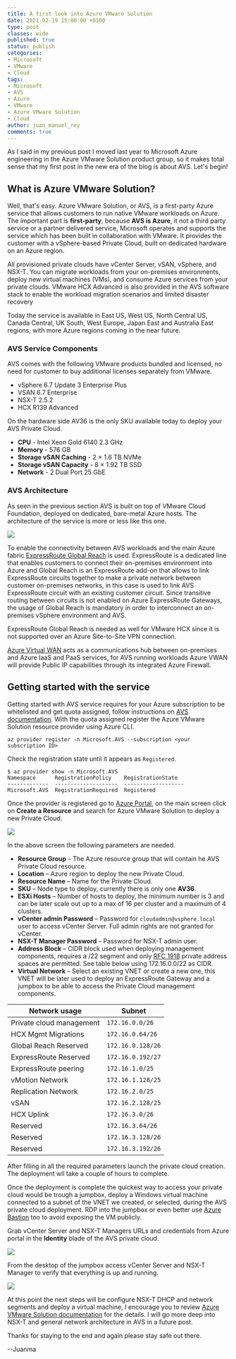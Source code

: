 ```yaml
---
title: A first look into Azure VMware Solution
date: 2021-02-19 15:00:00 +0100
type: post
classes: wide
published: true
status: publish
categories:
- Microsoft
- VMware
- Cloud
tags:
- Microsoft
- AVS
- Azure
- VMware
- Azure VMware Solution
- Cloud
author: juan_manuel_rey
comments: true
---
```


As I said in my previous post I moved last year to Microsoft Azure engineering in the Azure VMware Solution product group, so it makes total sense that my first post in the new era of the blog is about AVS. Let's begin!

## What is Azure VMware Solution?

Well, that's easy. Azure VMware Solution, or AVS, is a first-party Azure service that allows customers to run native VMware workloads on Azure. The important part is **first-party**, because **AVS is Azure**, it not a third party service or a partner delivered service, Microsoft operates and supports the service which has been built in collaboration with VMware. It provides the customer with a vSphere-based Private Cloud, built on dedicated hardware on an Azure region.

All provisioned private clouds have vCenter Server, vSAN, vSphere, and NSX-T. You can migrate workloads from your on-premises environments, deploy new virtual machines (VMs), and consume Azure services from your private clouds. VMware HCX Advanced is also provided in the AVS software stack to enable the workload migration scenarios and limited disaster recovery

Today the service is available in East US, West US, North Central US, Canada Central, UK South, West Europe, Japan East and Australia East regions, with more Azure regions coming in the near future.

### AVS Service Components

AVS comes with the following VMware products bundled and licensed, no need for customer to buy additional licenses separately from VMware.

- vSphere 6.7 Update 3 Enterprise Plus
- VSAN 6.7 Enterprise
- NSX-T 2.5.2
- HCX R139 Advanced

On the hardware side AV36 is the only SKU available today to deploy your AVS Private Cloud.

- **CPU** - Intel Xeon Gold 6140 2.3 GHz
- **Memory** - 576 GB
- **Storage vSAN Caching** - 2 × 1.6 TB NVMe
- **Storage vSAN Capacity** - 8 × 1.92 TB SSD
- **Network** - 2 Dual Port 25 GbE

### AVS Architecture

As seen in the previous section AVS is built on top of VMware Cloud Foundation, deployed on dedicated, bare-metal Azure hosts. The architecture of the service is more or less like this one.

[![](/assets/images/avs_architecture.png)]({{site.url}}/assets/images//avs_architecture.png)

To enable the connectivity between AVS workloads and the main Azure fabric [ExpressRoute Global Reach](https://docs.microsoft.com/en-us/azure/expressroute/expressroute-global-reach) is used. ExpressRoute is a dedicated line that enables customers to connect their on-premises environment into Azure and Global Reach is an ExpressRoute add-on that allows to link ExpressRoute circuits together to make a private network between customer on-premises networks, in this case is used to link AVS ExpressRoute circuit with an existing customer circuit. Since transitive routing between circuits is not enabled on Azure ExpressRoute Gateways, the usage of Global Reach is mandatory in order to interconnect an on-premises vSphere environment and AVS.

ExpressRoute Global Reach is needed as well for VMware HCX since it is not supported over an Azure Site-to-Site VPN connection.

[Azure Virtual WAN](https://docs.microsoft.com/en-gb/azure/virtual-wan/) acts as a communications hub between on-premises and Azure IaaS and PaaS services, for AVS running workloads Azure VWAN will provide Public IP capabilities through its integrated Azure Firewall.

## Getting started with the service

Getting started with AVS service requires for your Azure subscription to be whitelisted and get quota assigned, follow instructions on [AVS documentation](https://docs.microsoft.com/en-us/azure/azure-vmware/enable-azure-vmware-solution). With the quota assigned register the Azure VMware Solution resource provider using Azure CLI.

```azurecli
az provider register -n Microsoft.AVS --subscription <your subscription ID>
```

Check the registration state until it appears as `Registered`.

```azurecli
$ az provider show -n Microsoft.AVS
Namespace      RegistrationPolicy    RegistrationState
-------------  --------------------  -------------------
Microsoft.AVS  RegistrationRequired  Registered
```

Once the provider is registered go to [Azure Portal](https://portal.azure.com), on the main screen click on **Create a Resource** and search for Azure VMware Solution to deploy a new Private Cloud.

[![](/assets/images/avs-create-screen.png)]({{site.url}}/assets/images/avs-create-screen.png)

In the above screen the following parameters are needed.

- **Resource Group** – The Azure resource group that will contain he AVS Private Cloud resource.
- **Location** – Azure region to deploy the new Private Cloud.
- **Resource Name** – Name for the Private Cloud.
- **SKU** – Node type to deploy, currently there is only one **AV36**.
- **ESXi Hosts** – Number of hosts to deploy, the minimum number is 3 and can be later scale out up to a max of 16 per cluster and a maximum of 4 clusters.
- **vCenter admin Password** – Password for `cloudadmin@vsphere.local` user to access vCenter Server. Full admin rights are not granted for vCenter.
- **NSX-T Manager Password** – Password for NSX-T admin user.
- **Address Block** – CIDR block used when deploying management components, requires a /22 segment and only [RFC 1918](https://tools.ietf.org/html/rfc1918) private address spaces are permitted. See table below using 172.16.0.0/22 as CIDR.
- **Virtual Network** – Select an existing VNET or create a new one, this VNET will be later used to deploy an ExpressRoute Gateway and a jumpbox to be able to access the Private Cloud management components.

| Network usage             | Subnet            |
| ------------------------- | ----------------- |
| Private cloud management  | `172.16.0.0/26`   |
| HCX Mgmt Migrations       | `172.16.0.64/26`  |
| Global Reach Reserved     | `172.16.0.128/26` |
| ExpressRoute Reserved     | `172.16.0.192/27` |
| ExpressRoute peering      | `172.16.1.0/25`   |
| vMotion Network           | `172.16.1.128/25` |
| Replication Network       | `172.16.2.0/25`   |
| vSAN                      | `172.16.2.128/25` |
| HCX Uplink                | `172.16.3.0/26`   |
| Reserved                  | `172.16.3.64/26`  |
| Reserved                  | `172.16.3.128/26` |
| Reserved                  | `172.16.3.192/26` |

After filling in all the required parameters launch the private cloud creation. The deployment wll take a couple of hours to complete.

Once the deployment is complete the quickest way to access your private cloud would be trough a jumpbox, deploy a Windows virtual machine connected to a subnet of the VNET we created, or selected, during the AVS private cloud deployment. RDP into the jumpbox or even better use [Azure Bastion](https://azure.microsoft.com/en-us/services/azure-bastion/) too to avoid exposing the VM publicly.

Grab vCenter Server and NSX-T Managers URLs and credentials from Azure portal in the **Identity** blade of the AVS private cloud.

[![](/assets/images/avs-identity.png)]({{site.url}}/assets/images/avs-identity.png)

From the desktop of the jumpbox access vCenter Server and NSX-T Manager to verify that everything is up and running.

[![](/assets/images/avs-bastion.png)]({{site.url}}/assets/images/avs-bastion.png)

At this point the next steps will be configure NSX-T DHCP and network segments and deploy a virtual machine, I encourage you to review [Azure VMware Solution documentation](https://docs.microsoft.com/en-us/azure/azure-vmware/) for the details. I will go more deep into NSX-T and general network architecture in AVS in a future post.

Thanks for staying to the end and again please stay safe out there.

--Juanma
